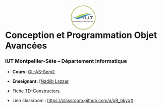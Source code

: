 # <img src="iut.png" width="17%" style="margin:auto;display:block;"/> Conception et Programmation Objet Avancées 
### IUT Montpellier-Sète – Département Informatique
* **Cours:** [GL-AS-Sem2](https://github.com/IUTInfoMontpSete-AS-GL/Ressources)
* **Enseignant:** [[Nadjib Lazaar](mailto:nadjib.lazaar@umontpellier.fr)
* [Fiche TD-Constructors](TD-Constructors.pdf).

* Lien classroom : https://classroom.github.com/a/gR_bkygX
